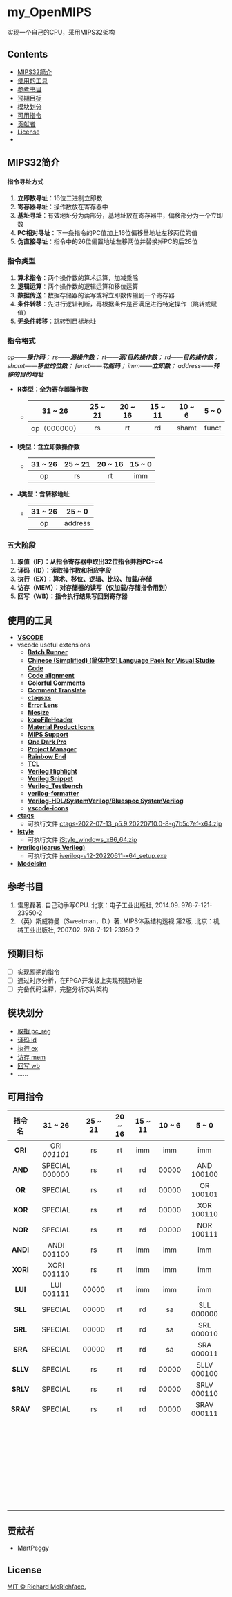 # my_OpenMIPS

实现一个自己的CPU，采用MIPS32架构

## Contents

- [MIPS32简介](#MIPS32简介)
- [使用的工具](#使用的工具)
- [参考书目](#参考书目)
- [预期目标](#预期目标)
- [模块划分](#模块划分)
- [可用指令](#可用指令)
- [贡献者](#贡献者)
- [License](#license)
- 

## MIPS32简介

#### 指令寻址方式

1. **立即数寻址**：16位二进制立即数
2. **寄存器寻址**：操作数放在寄存器中
3. **基址寻址**：有效地址分为两部分，基地址放在寄存器中，偏移部分为一个立即数
4. **PC相对寻址**：下一条指令的PC值加上16位偏移量地址左移两位的值
5. **伪直接寻址**：指令中的26位偏置地址左移两位并替换掉PC的后28位

### 指令类型

1. **算术指令**：两个操作数的算术运算，加减乘除
2. **逻辑运算**：两个操作数的逻辑运算和移位运算
3. **数据传送**：数据存储器的读写或将立即数传输到一个寄存器
4. **条件转移**：先进行逻辑判断，再根据条件是否满足进行特定操作（跳转或赋值）
5. **无条件转移**：跳转到目标地址

### 指令格式

*op——**操作码**； rs——**源操作数**； rt——**源/目的操作数**； rd——**目的操作数**； shamt——**移位的位数**； funct——**功能码**； imm——**立即数**； address——**转移的目的地址***

- **R类型：全为寄存器操作数**

  - |   31 ~ 26    | 25 ~ 21 | 20 ~ 16 | 15 ~ 11 | 10 ~ 6 | 5 ~ 0 |
    | :----------: | :-----: | :-----: | :-----: | :----: | :---: |
    | op（000000） |   rs    |   rt    |   rd    | shamt  | funct |

- **I类型：含立即数操作数**
  - | 31 ~ 26 | 25 ~ 21 | 20 ~ 16 | 15 ~ 0 |
    | :-----: | :-----: | :-----: | :----: |
    |   op    |   rs    |   rt    |  imm   |

- **J类型：含转移地址**

    - | 31 ~ 26 | 25 ~ 0  |
      | :-----: | :-----: |
      |   op    | address |

### 五大阶段

1. **取值（IF）：从指令寄存器中取出32位指令并将PC+=4**
2. **译码（ID）：读取操作数和相应字段**
3. **执行（EX）：算术、移位、逻辑、比较、加载/存储**
4. **访存（MEM）：对存储器的读写（仅加载/存储指令用到）**
5. **回写（WB）：指令执行结果写回到寄存器**

## 使用的工具

- **[VSCODE](https://code.visualstudio.com/)**
- vscode useful extensions
  - **[Batch Runner](https://marketplace.visualstudio.com/items?itemName=NilsSoderman.batch-runner)**
  - **[Chinese (Simplified) (简体中文) Language Pack for Visual Studio Code](https://marketplace.visualstudio.com/items?itemName=MS-CEINTL.vscode-language-pack-zh-hans)**
  - **[Code alignment](https://marketplace.visualstudio.com/items?itemName=cpmcgrath.codealignment-vscode)**
  - **[Colorful Comments](https://marketplace.visualstudio.com/items?itemName=ParthR2031.colorful-comments)**
  - **[Comment Translate](https://marketplace.visualstudio.com/items?itemName=intellsmi.comment-translate)**
  - **[ctagsxs](https://marketplace.visualstudio.com/items?itemName=jtanx.ctagsx)**
  - **[Error Lens](https://marketplace.visualstudio.com/items?itemName=usernamehw.errorlens)**
  - **[filesize](https://marketplace.visualstudio.com/items?itemName=mkxml.vscode-filesize)**
  - **[koroFileHeader](https://marketplace.visualstudio.com/items?itemName=OBKoro1.korofileheader)**
  - **[Material Product Icons](https://marketplace.visualstudio.com/items?itemName=PKief.material-product-icons)**
  - **[MIPS Support](https://marketplace.visualstudio.com/items?itemName=kdarkhan.mips)**
  - **[One Dark Pro](https://marketplace.visualstudio.com/items?itemName=zhuangtongfa.Material-theme)**
  - **[Project Manager](https://marketplace.visualstudio.com/items?itemName=alefragnani.project-manager)**
  - **[Rainbow End](https://marketplace.visualstudio.com/items?itemName=jduponchelle.rainbow-end)**
  - **[TCL](https://marketplace.visualstudio.com/items?itemName=rashwell.tcl)**
  - **[Verilog Highlight](https://marketplace.visualstudio.com/items?itemName=tzylee.verilog-highlight)**
  - **[Verilog Snippet](https://marketplace.visualstudio.com/items?itemName=czh.czh-verilog-snippet)**
  - **[Verilog_Testbench](https://marketplace.visualstudio.com/items?itemName=Truecrab.verilog-testbench-instance)**
  - **[verilog-formatter](https://marketplace.visualstudio.com/items?itemName=IsaacT.verilog-formatter)**
  - **[Verilog-HDL/SystemVerilog/Bluespec SystemVerilog](https://marketplace.visualstudio.com/items?itemName=mshr-h.VerilogHDL)**
  - **[vscode-icons](https://marketplace.visualstudio.com/items?itemName=vscode-icons-team.vscode-icons)**
- **[ctags](https://github.com/universal-ctags/ctags)**
  - 可执行文件 [ctags-2022-07-13_p5.9.20220710.0-8-g7b5c7ef-x64.zip](https://github.com/universal-ctags/ctags-win32/releases/download/2022-07-13%2Fp5.9.20220710.0-8-g7b5c7ef/ctags-2022-07-13_p5.9.20220710.0-8-g7b5c7ef-x64.zip)
- [**Istyle**](http://code.google.com/p/istyle-verilog-formatter) 
  - 可执行文件 [iStyle_windows_x86_64.zip](https://github.com/0qinghao/istyle-verilog-formatter/releases/download/v1.21_x86_64/iStyle_windows_x86_64.zip)
- [**iverilog(Icarus Verilog)**](https://github.com/steveicarus/iverilog) 
  - 可执行文件 [iverilog-v12-20220611-x64_setup.exe](http://bleyer.org/icarus/iverilog-v12-20220611-x64_setup.exe)
- [**Modelsim**](http://www.modelsim.com/) 

## 参考书目

1. 雷思磊著. 自己动手写CPU. 北京：电子工业出版社, 2014.09.  978-7-121-23950-2
2. （英）斯威特曼（Sweetman，D.）著. MIPS体系结构透视 第2版. 北京：机械工业出版社, 2007.02.  978-7-121-23950-2			 				 	

## 预期目标

- [ ] 实现预期的指令
- [ ] 通过时序分析，在FPGA开发板上实现预期功能
- [ ] 完备代码注释，完整分析芯片架构

## 模块划分

- [取指 pc_reg](./pc_reg.v)
- [译码 id](./id.v)
- [执行 ex](./ex.v)
- [访存 mem](./mem.v)
- [回写 wb](./mem_wb.v)
- ......

## 可用指令

|  指令名  |    31 ~ 26     | 25 ~ 21 | 20 ~ 16 | 15 ~ 11 | 10 ~ 6 |    5 ~ 0    |
| :------: | :------------: | :-----: | :-----: | :-----: | :----: | :---------: |
| **ORI**  |  ORI *001101*  |   rs    |   rt    |   imm   |  imm   |     imm     |
| **AND**  | SPECIAL 000000 |   rs    |   rt    |   rd    | 00000  | AND 100100  |
|  **OR**  |    SPECIAL     |   rs    |   rt    |   rd    | 00000  |  OR 100101  |
| **XOR**  |    SPECIAL     |   rs    |   rt    |   rd    | 00000  | XOR 100110  |
| **NOR**  |    SPECIAL     |   rs    |   rt    |   rd    | 00000  | NOR 100111  |
| **ANDI** |  ANDI 001100   |   rs    |   rt    |   imm   |  imm   |     imm     |
| **XORI** |  XORI 001110   |   rs    |   rt    |   imm   |  imm   |     imm     |
| **LUI**  |   LUI 001111   |  00000  |   rt    |   imm   |  imm   |     imm     |
| **SLL**  |    SPECIAL     |  00000  |   rt    |   rd    |   sa   | SLL 000000  |
| **SRL**  |    SPECIAL     |  00000  |   rt    |   rd    |   sa   | SRL 000010  |
| **SRA**  |    SPECIAL     |  00000  |   rt    |   rd    |   sa   | SRA 000011  |
| **SLLV** |    SPECIAL     |   rs    |   rt    |   rd    | 00000  | SLLV 000100 |
| **SRLV** |    SPECIAL     |   rs    |   rt    |   rd    | 00000  | SRLV 000110 |
| **SRAV** |    SPECIAL     |   rs    |   rt    |   rd    | 00000  | SRAV 000111 |
|          |                |         |         |         |        |             |
|          |                |         |         |         |        |             |
|          |                |         |         |         |        |             |
|          |                |         |         |         |        |             |
|          |                |         |         |         |        |             |
|          |                |         |         |         |        |             |
|          |                |         |         |         |        |             |
|          |                |         |         |         |        |             |
|          |                |         |         |         |        |             |
|          |                |         |         |         |        |             |
|          |                |         |         |         |        |             |
|          |                |         |         |         |        |             |
|          |                |         |         |         |        |             |
|          |                |         |         |         |        |             |
|          |                |         |         |         |        |             |
|          |                |         |         |         |        |             |
|          |                |         |         |         |        |             |
|          |                |         |         |         |        |             |
|          |                |         |         |         |        |             |
|          |                |         |         |         |        |             |
|          |                |         |         |         |        |             |
|          |                |         |         |         |        |             |
|          |                |         |         |         |        |             |
|          |                |         |         |         |        |             |
|          |                |         |         |         |        |             |
|          |                |         |         |         |        |             |
|          |                |         |         |         |        |             |
|          |                |         |         |         |        |             |
|          |                |         |         |         |        |             |
|          |                |         |         |         |        |             |
|          |                |         |         |         |        |             |
|          |                |         |         |         |        |             |
|          |                |         |         |         |        |             |
|          |                |         |         |         |        |             |
|          |                |         |         |         |        |             |
## 贡献者

- MartPeggy


## License

[MIT © Richard McRichface.](./LICENCE)
